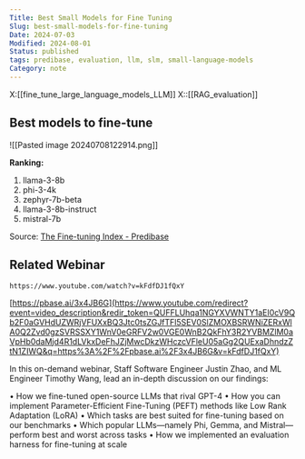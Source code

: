 ```yaml
---
Title: Best Small Models for Fine Tuning
Slug: best-small-models-for-fine-tuning
Date: 2024-07-03
Modified: 2024-08-01
Status: published
tags: predibase, evaluation, llm, slm, small-language-models
Category: note
---
```

X:[[fine_tune_large_language_models_LLM]]
X::[[RAG_evaluation]]

## Best models to fine-tune
![[Pasted image 20240708122914.png]]

**Ranking:**
1. llama-3-8b
2. phi-3-4k
3. zephyr-7b-beta
4. llama-3-8b-instruct
5. mistral-7b

Source: [The Fine-tuning Index - Predibase](https://predibase.com/fine-tuning-index)

## Related Webinar
```vid
https://www.youtube.com/watch?v=kFdfDJ1fQxY
```

[https://pbase.ai/3x4JB6G](https://www.youtube.com/redirect?event=video_description&redir_token=QUFFLUhqa1NGYXVWNTY1aEI0cV9Qb2F0aGVHdUZWRjVFUXxBQ3Jtc0tsZGJfTFl5SEV0SlZMOXBSRWNiZERxWlA0Q2Zvd0gzSVRSSXY1WnV0eGRFV2w0VGE0WnB2QkFhY3R2YVBMZlM0aVpHb0daMjd4R1dLVkxDeFhJZjMwcDkzWHczcVFleU05aGg2QUExaDhndzZtN1ZIWQ&q=https%3A%2F%2Fpbase.ai%2F3x4JB6G&v=kFdfDJ1fQxY)

In this on-demand webinar, Staff Software Engineer Justin Zhao, and ML Engineer Timothy Wang, lead an in-depth discussion on our findings: 

• How we fine-tuned open-source LLMs that rival GPT-4 
• How you can implement Parameter-Efficient Fine-Tuning (PEFT) methods like Low Rank Adaptation (LoRA) 
• Which tasks are best suited for fine-tuning based on our benchmarks 
• Which popular LLMs—namely Phi, Gemma, and Mistral—perform best and worst across tasks 
• How we implemented an evaluation harness for fine-tuning at scale